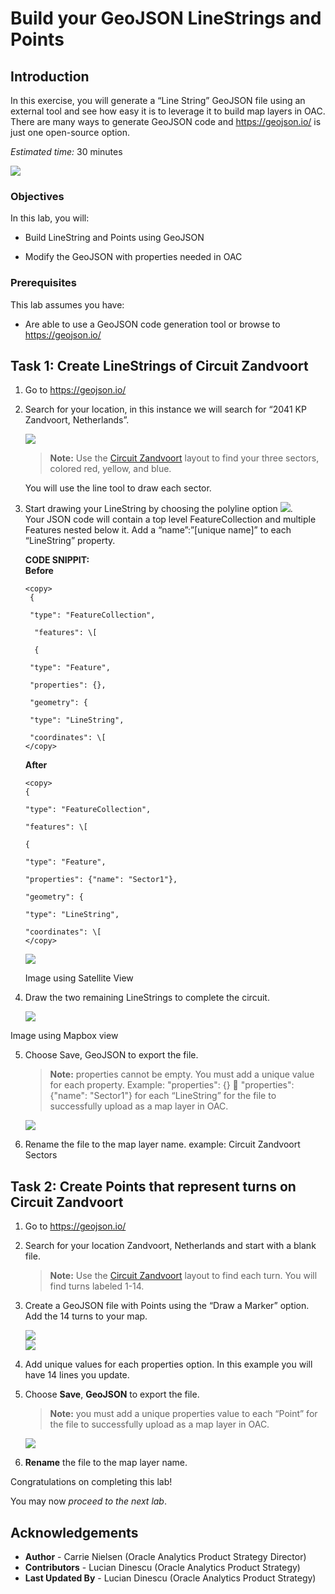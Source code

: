 # Build your GeoJSON LineStrings and Points

## Introduction 

In this exercise, you will generate a “Line String” GeoJSON file using
an external tool and see how easy it is to leverage it to build map
layers in OAC. There are many ways to generate GeoJSON code and
<https://geojson.io/> is just one open-source option.

_Estimated time:_ 30 minutes

![](images/racing-track.png " ")

### Objectives

In this lab, you will:

- Build LineString and Points using GeoJSON

- Modify the GeoJSON with properties needed in OAC

### Prerequisites

This lab assumes you have:

- Are able to use a GeoJSON code generation tool or browse to
    <https://geojson.io/>

## Task 1: Create LineStrings of Circuit Zandvoort

1. Go to <https://geojson.io/>

2. Search for your location, in this instance we will search for “2041
    KP Zandvoort, Netherlands”.

    ![](images/track-zandvoort.png " ")  
    
    > **Note:** Use the [Circuit
Zandvoort](https://www.formula1.com/en/racing/2021/Netherlands/Circuit.html)
layout to find your three sectors, colored red, yellow, and blue.  

     You will use the line tool to draw each sector.

3.  Start drawing your LineString by choosing the polyline option ![](images/polyline.png " ").  
Your JSON code will contain a top level FeatureCollection and  multiple Features nested below it. Add a “name”:”\[unique name\]” to each “LineString” property.  

    **CODE SNIPPIT:**  
     **Before**
    ```
    <copy>
     {

     "type": "FeatureCollection",

      "features": \[

      {

     "type": "Feature",

     "properties": {},
 
     "geometry": {

     "type": "LineString",

     "coordinates": \[
    </copy>
    ```

    **After**
     ```
     <copy>
    {

     "type": "FeatureCollection",

     "features": \[

     {

     "type": "Feature",

     "properties": {"name": "Sector1"},

     "geometry": {

     "type": "LineString",

     "coordinates": \[
    </copy>
     ```

    ![](images/code-snippit.png " ")

    Image using Satellite View

4. Draw the two remaining LineStrings to complete the circuit.

    ![](images/complete-circuit.png " ")

Image using Mapbox view

5. Choose Save, GeoJSON to export the file.

    > **Note:** properties cannot be empty. You must add a unique value for each
property. Example: "properties": {}  "properties": {"name": "Sector1"}
for each “LineString” for the file to successfully upload as a map layer
in OAC.

    ![](images/save-geojson.png " ")

6. Rename the file to the map layer name. example: Circuit Zandvoort Sectors

## Task 2: Create Points that represent turns on Circuit Zandvoort

1. Go to <https://geojson.io/>

2. Search for your location Zandvoort, Netherlands and start with a blank file.

    > **Note:** Use the [Circuit Zandvoort](https://www.formula1.com/en/racing/2021/Netherlands/Circuit.html) layout to find each turn. You will find turns labeled 1-14.

3. Create a GeoJSON file with Points using the “Draw a Marker” option. Add the 14 turns to your map.

    ![](images/draw-marker.png " ")  
    ![](images/circuit-zandvoort.png " ")

4. Add unique values for each properties option. In this example you will have 14 lines you update.

5. Choose **Save**, **GeoJSON** to export the file.

    > **Note:** you must add a unique properties value to each “Point” for the
file to successfully upload as a map layer in OAC.

    ![](images/save-geojson.png " ")

6. **Rename** the file to the map layer name.

Congratulations on completing this lab!

You may now *proceed to the next lab*.

## **Acknowledgements**

- **Author** - Carrie Nielsen (Oracle Analytics Product Strategy Director)
- **Contributors** - Lucian Dinescu (Oracle Analytics Product Strategy)
- **Last Updated By** - Lucian Dinescu (Oracle Analytics Product Strategy)
